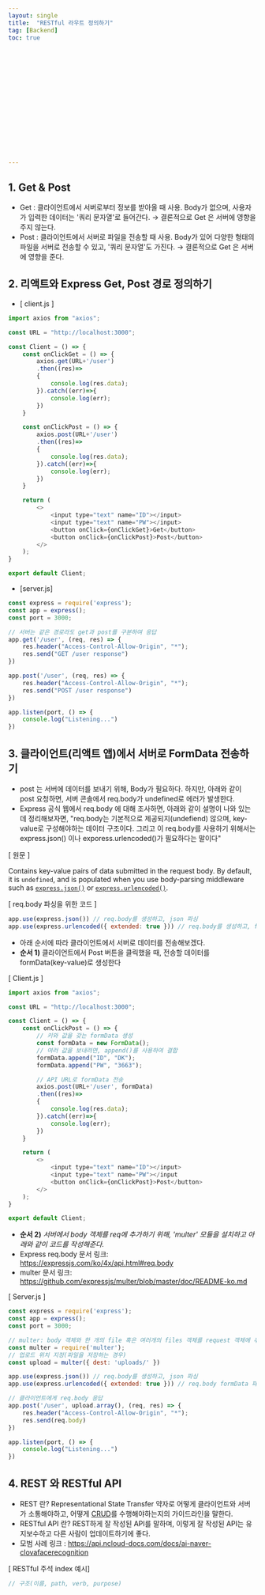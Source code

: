 ```yaml
---
layout: single
title:  "RESTful 라우트 정의하기"
tag: [Backend]
toc: true 

















---
```


## 1. Get & Post

- Get : 클라이언트에서 서버로부터 정보를 받아올 때 사용. Body가 없으며, 사용자가 입력한 데이터는 '쿼리 문자열'로 들어간다.
  → 결론적으로 Get 은 서버에 영향을 주지 않는다.
- Post : 클라이언트에서 서버로 파일을 전송할 때 사용. Body가 있어 다양한 형태의 파일을 서버로 전송할 수 있고, '쿼리 문자열'도 가진다. 
  → 결론적으로 Get 은 서버에 영향을 준다.





## 2. 리액트와 Express Get, Post 경로 정의하기

- [ client.js ]

```javascript
import axios from "axios";

const URL = "http://localhost:3000";

const Client = () => {
    const onClickGet = () => {
        axios.get(URL+'/user')
        .then((res)=>
        {
            console.log(res.data);
        }).catch((err)=>{
            console.log(err);
        })
    }

    const onClickPost = () => {
        axios.post(URL+'/user')
        .then((res)=>
        {
            console.log(res.data);
        }).catch((err)=>{
            console.log(err);
        })
    }

    return (
        <>
            <input type="text" name="ID"></input>
            <input type="text" name="PW"></input>
            <button onClick={onClickGet}>Get</button>
            <button onClick={onClickPost}>Post</button>
        </>
    );  
}

export default Client;
```



- [server.js]

```javascript
const express = require('express');
const app = express();
const port = 3000;

// 서버는 같은 경로라도 get과 post를 구분하여 응답
app.get('/user', (req, res) => {
    res.header("Access-Control-Allow-Origin", "*");
    res.send("GET /user response")
})

app.post('/user', (req, res) => {
    res.header("Access-Control-Allow-Origin", "*");
    res.send("POST /user response")
})

app.listen(port, () => {
    console.log("Listening...")
})
```





## 3. 클라이언트(리액트 앱)에서 서버로 FormData 전송하기

- post 는 서버에 데이터를 보내기 위해, Body가 필요하다. 하지만, 아래와 같이 post 요청하면, 서버 콘솔에서 req.body가 undefined로 에러가 발생한다.
-  Express 공식 웹에서 req.body 에 대해 조사하면, 아래와 같이 설명이 나와 있는데 정리해보자면, "req.body는 기본적으로 제공되지(undefiend) 않으며, key-value로 구성해야하는 데이터 구조이다. 그리고 이 req.body를 사용하기 위해서는 express.json() 이나 exporess.urlencoded()가 필요하다는 말이다"

[ 원문 ]

Contains key-value pairs of data submitted in the request body. By default, it is `undefined`, and is populated when you use body-parsing middleware such as [`express.json()`](https://expressjs.com/ko/4x/api.html#express.json) or [`express.urlencoded()`](https://expressjs.com/ko/4x/api.html#express.urlencoded).

[ req.body 파싱을 위한 코드 ]

```javascript
app.use(express.json()) // req.body를 생성하고, json 파싱
app.use(express.urlencoded({ extended: true })) // req.body를 생성하고, formData 파싱
```



- 아래 순서에 따라 클라이언트에서 서버로 데이터를 전송해보겠다.
- **순서 1)** 클라이언트에서 Post 버튼을 클릭했을 때,  전송할 데이터를 formData(key-value)로 생성한다

[ Client.js ]

```javascript
import axios from "axios";

const URL = "http://localhost:3000";

const Client = () => {
    const onClickPost = () => {
        // 키와 값을 갖는 formData 생성
        const formData = new FormData();
        // 여러 값을 보내려면, append()를 사용하여 결합
        formData.append("ID", "DK");
        formData.append("PW", "3663");

        // API URL로 formData 전송
        axios.post(URL+'/user', formData)
        .then((res)=>
        {
            console.log(res.data);
        }).catch((err)=>{
            console.log(err);
        })
    }

    return (
        <>
            <input type="text" name="ID"></input>
            <input type="text" name="PW"></input
            <button onClick={onClickPost}>Post</button>
        </>
    );  
}

export default Client;
```



- **순서 2)** *서버에서 body 객체를 req에 추가하기 위해, 'multer' 모듈을 설치하고 아래와 같이 코드를 작성해준다.*
- Express req.body 문서 링크: https://expressjs.com/ko/4x/api.html#req.body
- multer 문서 링크: https://github.com/expressjs/multer/blob/master/doc/README-ko.md

[ Server.js ]

```javascript
const express = require('express');
const app = express();
const port = 3000;

// multer: body 객체와 한 개의 file 혹은 여러개의 files 객체를 request 객체에 추가
const multer = require('multer');
// 업로드 위치 지정(파일을 저장하는 경우)
const upload = multer({ dest: 'uploads/' })

app.use(express.json()) // req.body를 생성하고, json 파싱
app.use(express.urlencoded({ extended: true })) // req.body formData 파싱

// 클라이언트에게 req.body 응답  
app.post('/user', upload.array(), (req, res) => {
    res.header("Access-Control-Allow-Origin", "*");
    res.send(req.body)
})

app.listen(port, () => {
    console.log("Listening...")
})
```







## 4. REST 와 RESTful API

- REST 란? Representational State Transfer 약자로 어떻게 클라이언트와 서버가 소통해야하고, 어떻게 [CRUD](https://ko.wikipedia.org/wiki/CRUD)를 수행해야하는지의 가이드라인을 말한다.
- RESTful API 란? REST하게 잘 작성된 API를 말하며, 이렇게 잘 작성된 API는 유지보수하고 다른 사람이 업데이트하기에 좋다.
- 모범 사례 링크 : https://api.ncloud-docs.com/docs/ai-naver-clovafacerecognition



[ RESTful 주석 index 예시]

```javascript
// 구조(이름, path, verb, purpose)

```

